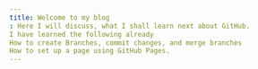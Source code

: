 ```yaml
---
title: Welcome to my blog
: Here I will discuss, what I shall learn next about GitHub.
I have learned the following already
How to create Branches, commit changes, and merge branches
How to set up a page using GitHub Pages.
---
```


